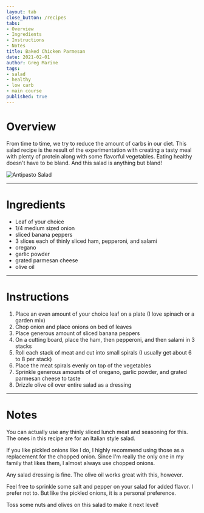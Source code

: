 ```yaml
---
layout: tab
close_button: /recipes
tabs:
- Overview
- Ingredients
- Instructions
- Notes
title: Baked Chicken Parmesan
date: 2021-02-01
author: Greg Marine
tags: 
- salad
- healthy
- low carb
- main course
published: true
---
```


# Overview

From time to time, we try to reduce the amount of carbs in our diet. This salad recipe is the result of the experimentation with creating a tasty meal with plenty of protein along with some flavorful vegetables. Eating healthy doesn't have to be bland. And this salad is anything but bland!

![Antipasto Salad](/assets/img/collections/recipes/antipasto-salad/antipasto-salad.jpg "Antipasto Salad")

<!--more-->

---

# Ingredients

- Leaf of your choice
- 1/4 medium sized onion
- sliced banana peppers
- 3 slices each of thinly sliced ham, pepperoni, and salami
- oregano
- garlic powder
- grated parmesan cheese
- olive oil

---

# Instructions

1. Place an even amount of your choice leaf on a plate (I love spinach or a garden mix)
2. Chop onion and place onions on bed of leaves
3. Place generous amount of sliced banana peppers
4. On a cutting board, place the ham, then pepperoni, and then salami in 3 stacks
5. Roll each stack of meat and cut into small spirals (I usually get about 6 to 8 per stack)
6. Place the meat spirals evenly on top of the vegetables
7. Sprinkle generous amounts of of oregano, garlic powder, and grated parmesan cheese to taste
8. Drizzle olive oil over entire salad as a dressing

---

# Notes

You can actually use any thinly sliced lunch meat and seasoning for this. The ones in this recipe are for an Italian style salad.

If you like pickled onions like I do, I highly recommend using those as a replacement for the chopped onion. Since I'm really the only one in my family that likes them, I almost always use chopped onions.

Any salad dressing is fine. The olive oil works great with this, however.

Feel free to sprinkle some salt and pepper on your salad for added flavor. I prefer not to. But like the pickled onions, it is a personal preference.

Toss some nuts and olives on this salad to make it next level!